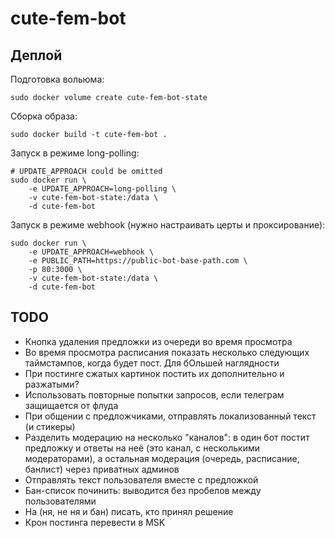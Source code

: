 # cute-fem-bot

## Деплой

Подготовка вольюма:

```shell
sudo docker volume create cute-fem-bot-state
```

Сборка образа:

```shell
sudo docker build -t cute-fem-bot .
```

Запуск в режиме long-polling:

```shell
# UPDATE_APPROACH could be omitted
sudo docker run \
    -e UPDATE_APPROACH=long-polling \
    -v cute-fem-bot-state:/data \
    -d cute-fem-bot
```

Запуск в режиме webhook (нужно настраивать церты и проксирование):

```shell
sudo docker run \
    -e UPDATE_APPROACH=webhook \
    -e PUBLIC_PATH=https://public-bot-base-path.com \
    -p 80:3000 \
    -v cute-fem-bot-state:/data \
    -d cute-fem-bot
```

## TODO

- Кнопка удаления предложки из очереди во время просмотра
- Во время просмотра расписания показать несколько следующих таймстампов, когда будет пост. Для бОльшей наглядности
- При постинге сжатых картинок постить их дополнительно и разжатыми?
- Использовать повторные попытки запросов, если телеграм защищается от флуда
- При общении с предложчиками, отправлять локализованный текст (и стикеры)
- Разделить модерацию на несколько "каналов": в один бот постит предложку и ответы на неё (это канал, с несколькими модераторами), а остальная модерация (очередь, расписание, банлист) через приватных админов
- Отправлять текст пользователя вместе с предложкой
- Бан-список починить: выводится без пробелов между пользователями
- На (ня, не ня и бан) писать, кто принял решение
- Крон постинга перевести в MSK
